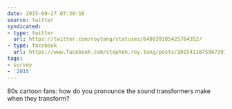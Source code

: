 ```yaml
---
date: 2015-09-27 07:39:16
source: twitter
syndicated:
- type: twitter
  url: https://twitter.com/roytang/statuses/648039185425764352/
- type: facebook
  url: https://www.facebook.com/stephen.roy.tang/posts/10154116759673912
tags:
- survey
- '2015'
---
```


80s cartoon fans: how do you pronounce the sound transformers make when they transform?